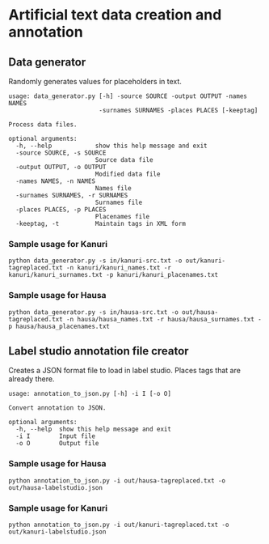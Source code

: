 # Artificial text data creation and annotation

## Data generator

Randomly generates values for placeholders in text. 

```
usage: data_generator.py [-h] -source SOURCE -output OUTPUT -names NAMES
                         -surnames SURNAMES -places PLACES [-keeptag]

Process data files.

optional arguments:
  -h, --help            show this help message and exit
  -source SOURCE, -s SOURCE
                        Source data file
  -output OUTPUT, -o OUTPUT
                        Modified data file
  -names NAMES, -n NAMES
                        Names file
  -surnames SURNAMES, -r SURNAMES
                        Surnames file
  -places PLACES, -p PLACES
                        Placenames file
  -keeptag, -t          Maintain tags in XML form
```

### Sample usage for Kanuri

```
python data_generator.py -s in/kanuri-src.txt -o out/kanuri-tagreplaced.txt -n kanuri/kanuri_names.txt -r kanuri/kanuri_surnames.txt -p kanuri/kanuri_placenames.txt
```

### Sample usage for Hausa

```
python data_generator.py -s in/hausa-src.txt -o out/hausa-tagreplaced.txt -n hausa/hausa_names.txt -r hausa/hausa_surnames.txt -p hausa/hausa_placenames.txt
```

## Label studio annotation file creator

Creates a JSON format file to load in label studio. Places tags that are already there.

```
usage: annotation_to_json.py [-h] -i I [-o O]

Convert annotation to JSON.

optional arguments:
  -h, --help  show this help message and exit
  -i I        Input file
  -o O        Output file
```

### Sample usage for Hausa

```
python annotation_to_json.py -i out/hausa-tagreplaced.txt -o out/hausa-labelstudio.json
```

### Sample usage for Kanuri

```
python annotation_to_json.py -i out/kanuri-tagreplaced.txt -o out/kanuri-labelstudio.json
```